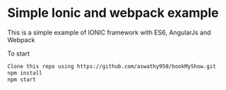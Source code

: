 Simple Ionic and webpack example
=====================
This is a simple example of IONIC framework with ES6, AngularJs and Webpack
  
To start 

```bash
Clone this repo using https://github.com/aswathy950/bookMyShow.git
npm install
npm start
```
